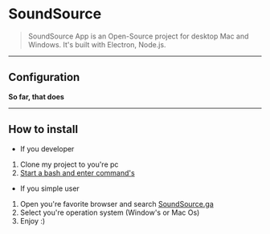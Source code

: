 # SoundSource

> SoundSource App is an Open-Source project for desktop Mac and Windows. 
> It's built with Electron, Node.js.

---------------------------------

## Configuration

**__So far, that does__**

---------------------------------

## How to install

- If you developer
 1. Clone my project to you're pc
 2. [Start a bash and enter command's](docs/DeveloperCommands.md)
 

- If you simple user
 1. Open you're favorite browser and search [SoundSource.ga](https://soundsource.ga)
 2. Select you're operation system (Window's or Mac Os)
 3. Enjoy :)
